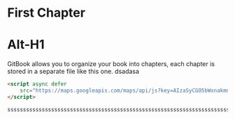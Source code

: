 # First Chapter

Alt-H1
======
GitBook allows you to organize your book into chapters, each chapter is stored in a separate file like this one.
dsadasa
```html
<script async defer
    src="https://maps.googleapis.com/maps/api/js?key=AIzaSyCGO5bWxnakmnsDVzWrhMhLqACbbwLf6JA&callback=initMap">
</script>
```

```
sssssssssssssssssssssssssssssssssssssssssssssssssssssssssssssssssssssssssssssssssssssssssssssssssssssssssss
```
